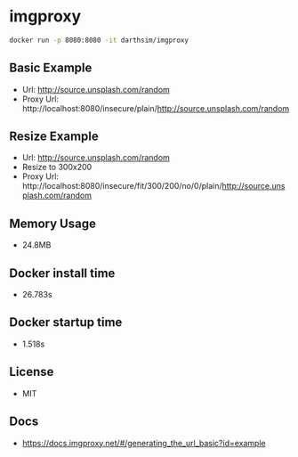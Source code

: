 # imgproxy

```sh
docker run -p 8080:8080 -it darthsim/imgproxy
```

## Basic Example

- Url: http://source.unsplash.com/random
- Proxy Url: http://localhost:8080/insecure/plain/http://source.unsplash.com/random

## Resize Example

- Url: http://source.unsplash.com/random
- Resize to 300x200
- Proxy Url: http://localhost:8080/insecure/fit/300/200/no/0/plain/http://source.unsplash.com/random

## Memory Usage

- 24.8MB

## Docker install time

- 26.783s

## Docker startup time

- 1.518s

## License

- MIT

## Docs

- https://docs.imgproxy.net/#/generating_the_url_basic?id=example
